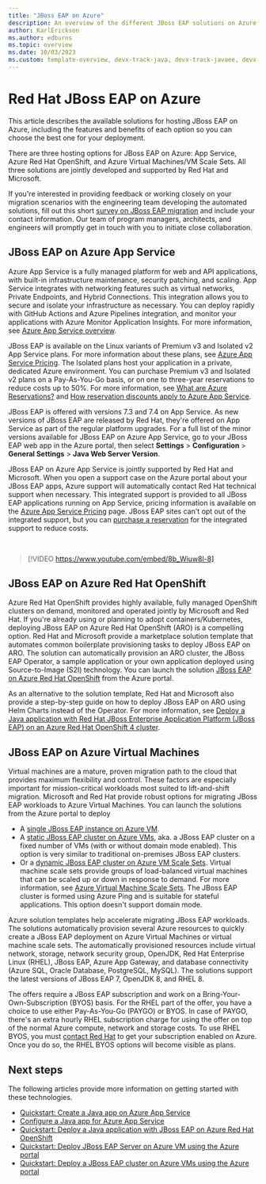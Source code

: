 ```yaml
---
title: "JBoss EAP on Azure"
description: An overview of the different JBoss EAP solutions on Azure, all jointly developed and supported by Red Hat and Microsoft.
author: KarlErickson
ms.author: edburns
ms.topic: overview
ms.date: 10/03/2023
ms.custom: template-overview, devx-track-java, devx-track-javaee, devx-track-javaee-jbosseap, devx-track-extended-java, linux-related-content
---
```


# Red Hat JBoss EAP on Azure

This article describes the available solutions for hosting JBoss EAP on Azure, including the features and benefits of each option so you can choose the best one for your deployment.

There are three hosting options for JBoss EAP on Azure: App Service, Azure Red Hat OpenShift, and Azure Virtual Machines/VM Scale Sets. All three solutions are jointly developed and supported by Red Hat and Microsoft.

If you're interested in providing feedback or working closely on your migration scenarios with the engineering team developing the automated solutions, fill out this short [survey on JBoss EAP migration](https://aka.ms/jboss-on-azure-survey) and include your contact information. Our team of program managers, architects, and engineers will promptly get in touch with you to initiate close collaboration.

## JBoss EAP on Azure App Service

Azure App Service is a fully managed platform for web and API applications, with built-in infrastructure maintenance, security patching, and scaling. App Service integrates with networking features such as virtual networks, Private Endpoints, and Hybrid Connections. This integration allows you to secure and isolate your infrastructure as necessary. You can deploy rapidly with GitHub Actions and Azure Pipelines integration, and monitor your applications with Azure Monitor Application Insights. For more information, see [Azure App Service overview](/azure/app-service/overview).

JBoss EAP is available on the Linux variants of Premium v3 and Isolated v2 App Service plans. For more information about these plans, see [Azure App Service Pricing](https://azure.microsoft.com/pricing/details/app-service/linux/). The Isolated plans host your application in a private, dedicated Azure environment. You can purchase Premium v3 and Isolated v2 plans on a Pay-As-You-Go basis, or on one to three-year reservations to reduce costs up to 50%. For more information, see [What are Azure Reservations?](/azure/cost-management-billing/reservations/save-compute-costs-reservations) and [How reservation discounts apply to Azure App Service](/azure/cost-management-billing/reservations/reservation-discount-app-service).

JBoss EAP is offered with versions 7.3 and 7.4 on App Service. As new versions of JBoss EAP are released by Red Hat, they're offered on App Service as part of the regular platform upgrades. For a full list of the minor versions available for JBoss EAP on Azure App Service, go to your JBoss EAP web app in the Azure portal, then select **Settings** > **Configuration** > **General Settings** > **Java Web Server Version**.

JBoss EAP on Azure App Service is jointly supported by Red Hat and Microsoft. When you open a support case on the Azure portal about your JBoss EAP apps, Azure support will automatically contact Red Hat technical support when necessary. This integrated support is provided to all JBoss EAP applications running on App Service, pricing information is available on the [Azure App Service Pricing](https://azure.microsoft.com/pricing/details/app-service/linux/#jboss) page. JBoss EAP sites can't opt out of the integrated support, but you can [purchase a reservation](/azure/cost-management-billing/reservations/prepay-jboss-eap-integrated-support-app-service) for the integrated support to reduce costs.

<br>

> [!VIDEO https://www.youtube.com/embed/8b_Wiuw8l-8]

## JBoss EAP on Azure Red Hat OpenShift

Azure Red Hat OpenShift provides highly available, fully managed OpenShift clusters on demand, monitored and operated jointly by Microsoft and Red Hat. If you're already using or planning to adopt containers/Kubernetes, deploying JBoss EAP on Azure Red Hat OpenShift (ARO) is a compelling option. Red Hat and Microsoft provide a marketplace solution template that automates common boilerplate provisioning tasks to deploy JBoss EAP on ARO. The solution can automatically provision an ARO cluster, the JBoss EAP Operator, a sample application or your own application deployed using Source-to-Image (S2I) technology. You can launch the solution [JBoss EAP on Azure Red Hat OpenShift](https://aka.ms/eap-aro-portal) from the Azure portal.

As an alternative to the solution template, Red Hat and Microsoft also provide a step-by-step guide on how to deploy JBoss EAP on ARO using Helm Charts instead of the Operator. For more information, see [Deploy a Java application with Red Hat JBoss Enterprise Application Platform (JBoss EAP) on an Azure Red Hat OpenShift 4 cluster](jboss-eap-on-aro.md).

## JBoss EAP on Azure Virtual Machines

Virtual machines are a mature, proven migration path to the cloud that provides maximum flexibility and control. These factors are especially important for mission-critical workloads most suited to lift-and-shift migration. Microsoft and Red Hat provide robust options for migrating JBoss EAP workloads to Azure Virtual Machines. You can launch the solutions from the Azure portal to deploy

- A [single JBoss EAP instance on Azure VM](https://aka.ms/eap-vm-single-portal).
- A [static JBoss EAP cluster on Azure VMs](https://aka.ms/eap-vm-cluster-portal), aka. a JBoss EAP cluster on a fixed number of VMs (with or without domain mode enabled). This option is very similar to traditional on-premises JBoss EAP clusters.
- Or a [dynamic JBoss EAP cluster on Azure VM Scale Sets](https://aka.ms/eap-vm-vmss-portal). Virtual machine scale sets provide groups of load-balanced virtual machines that can be scaled up or down in response to demand. For more information, see [Azure Virtual Machine Scale Sets](https://azure.microsoft.com/services/virtual-machine-scale-sets/). The JBoss EAP cluster is formed using Azure Ping and is suitable for stateful applications. This option doesn't support domain mode.

Azure solution templates help accelerate migrating JBoss EAP workloads. The solutions automatically provision several Azure resources to quickly create a JBoss EAP deployment on Azure Virtual Machines or virtual machine scale sets. The automatically provisioned resources include virtual network, storage, network security group, OpenJDK, Red Hat Enterprise Linux (RHEL), JBoss EAP, Azure App Gateway, and database connectivity (Azure SQL, Oracle Database, PostgreSQL, MySQL). The solutions support the latest versions of JBoss EAP 7, OpenJDK 8, and RHEL 8.

The offers require a JBoss EAP subscription and work on a Bring-Your-Own-Subscription (BYOS) basis. For the RHEL part of the offer, you have a choice to use either Pay-As-You-Go (PAYGO) or BYOS. In case of PAYGO, there's an extra hourly RHEL subscription charge for using the offer on top of the normal Azure compute, network and storage costs. To use RHEL BYOS, you must [contact Red Hat](https://www.redhat.com/en/technologies/cloud-computing/cloud-access) to get your subscription enabled on Azure. Once you do so, the RHEL BYOS options will become visible as plans.

## Next steps

The following articles provide more information on getting started with these technologies.

- [Quickstart: Create a Java app on Azure App Service](/azure/app-service/quickstart-java?tabs=javase&pivots=platform-linux)
- [Configure a Java app for Azure App Service](/azure/app-service/configure-language-java?pivots=platform-linux)
- [Quickstart: Deploy a Java application with JBoss EAP on Azure Red Hat OpenShift](/azure/openshift/howto-deploy-java-jboss-enterprise-application-platform-app?toc=/azure/developer/java/ee/toc.json&bc=/azure/developer/java/breadcrumb/toc.json)
- [Quickstart: Deploy JBoss EAP Server on Azure VM using the Azure portal](/azure/virtual-machines/workloads/redhat/jboss-eap-single-server-azure-vm?toc=/azure/developer/java/ee/toc.json&bc=/azure/developer/java/breadcrumb/toc.json)
- [Quickstart: Deploy a JBoss EAP cluster on Azure VMs using the Azure portal](/azure/developer/java/ee/jboss-eap-cluster-azure-vms)
